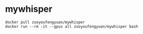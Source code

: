 # mywhisper

```
docker pull zuoyoufengyuan/mywhisper
docker run --rm -it --gpus all zuoyoufengyuan/mywhisper bash
```
